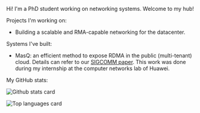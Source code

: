 Hi! I'm a PhD student working on networking systems. Welcome to my hub!

Projects I'm working on:

- Building a scalable and RMA-capable networking for the datacenter.

Systems I've built:

- MasQ: an efficient method to expose RDMA in the public (multi-tenant) cloud. Details can refer to our [SIGCOMM paper](https://dl.acm.org/doi/10.1145/3387514.3405849). This work was done during my internship at the computer networks lab of Huawei.

My GitHub stats:

![Github stats card](https://github-readme-stats.vercel.app/api?username=rhiswell&count_private=true&show_icons=true)

![Top languages card](https://github-readme-stats.vercel.app/api/top-langs/?username=rhiswell&hide=javascript,html&layout=compact)